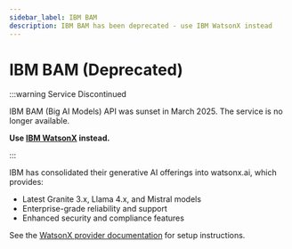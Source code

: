 ```yaml
---
sidebar_label: IBM BAM
description: IBM BAM has been deprecated - use IBM WatsonX instead
---
```


# IBM BAM (Deprecated)

:::warning Service Discontinued

IBM BAM (Big AI Models) API was sunset in March 2025. The service is no longer available.

**Use [IBM WatsonX](/docs/providers/watsonx) instead.**

:::

IBM has consolidated their generative AI offerings into watsonx.ai, which provides:

- Latest Granite 3.x, Llama 4.x, and Mistral models
- Enterprise-grade reliability and support
- Enhanced security and compliance features

See the [WatsonX provider documentation](/docs/providers/watsonx) for setup instructions.
